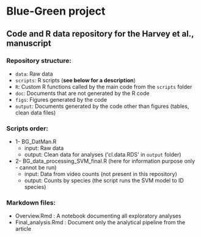 # Blue-Green project 

## Code and R data repository for the Harvey et al., manuscript

### Repository structure:
- `data`: Raw data 
- `scripts`: R scripts (**see below for a description**)
- `R`: Custom R functions called by the main code from the `scripts` folder
- `doc`: Documents that are not generated by the R code 
- `figs`: Figures generated by the code
- `output`: Documents generated by the code other than figures (tables, clean data files)

### Scripts order: 
- 1- BG_DatMan.R 
   - input: Raw data
   - output: Clean data for analyses ('cl.data.RDS' in `output` folder)
- 2- BG_data_processing_SVM_final.R (here for information purpose only - cannot be run)
   - input: Data from video counts (not present in this repository)
   - output: Counts by species (the script runs the SVM model to ID species)

### Markdown files: 
- Overview.Rmd : A notebook documenting all exploratory analyses
- Final_analysis.Rmd : Document only the analytical pipeline from the article

